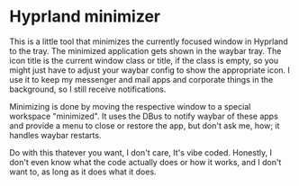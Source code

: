 # Hyprland minimizer

This is a little tool that minimizes the currently focused window in Hyprland to the tray. The minimized application gets shown in the waybar tray. The icon title is the current window class or title, if the class is empty, so you might just have to adjust your waybar config to show the appropriate icon. I use it to keep my messenger and mail apps and corporate things in the background, so I still receive notifications. 

Minimizing is done by moving the respective window to a special workspace "minimized". It uses the DBus to notify waybar of these apps and provide a menu to close or restore the app, but don't ask me, how; it handles waybar restarts.

Do with this thatever you want, I don't care, It's vibe coded. Honestly, I don't even know what the code actually does or how it works, and I don't want to, as long as it does what it does.
